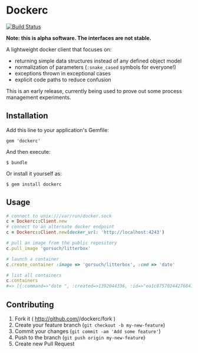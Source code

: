 # Dockerc

[![Build Status](https://travis-ci.org/gorsuch/dockerc.png)](https://travis-ci.org/gorsuch/dockerc)

**Note: this is alpha software. The interfaces are not stable.**

A lightweight docker client that focuses on:

* returning simple data structures instead of any defined object model
* normalization of parameters (`:snake_cased` symbols for everyone!)
* exceptions thrown in exceptional cases
* explicit code paths to reduce confusion

This is an early release, currently being used to prove out some process management experiments.

## Installation

Add this line to your application's Gemfile:

    gem 'dockerc'

And then execute:

    $ bundle

Or install it yourself as:

    $ gem install dockerc

## Usage

```ruby
# connect to unix:///var/run/docker.sock
c = Dockerc::Client.new
# connect to an alternate docker endpoint
c = Dockerc::Client.new(docker_url: 'http://localhost:4243')

# pull an image from the public repository
c.pull_image 'gorsuch/litterbox'

# launch a container
c.create_container :image => 'gorsuch/litterbox', :cmd => 'date'

# list all containers
c.containers
#=> [{:command=>"date ", :created=>1392044336, :id=>"ea1c87570244276041caafb69ab2fd102c974b0b214e885304de00222b9f6bd0", :image=>"gorsuch/litterbox:latest", :names=>["/desperate_hawking"], :ports=>[], :status=>"Exit 0"}]

```

## Contributing

1. Fork it ( http://github.com/<my-github-username>/dockerc/fork )
2. Create your feature branch (`git checkout -b my-new-feature`)
3. Commit your changes (`git commit -am 'Add some feature'`)
4. Push to the branch (`git push origin my-new-feature`)
5. Create new Pull Request

